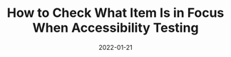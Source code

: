 ---
date: 2022-01-21
tags:
  - accessibility
  - testing
target_url: https://giovanicamara.com/blog/how-to-check-what-item-is-in-focus-when-accessibility-testing/
title: How to Check What Item Is in Focus When Accessibility Testing
---